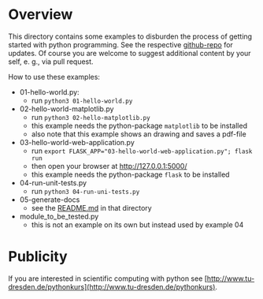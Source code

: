 # Overview

This directory contains some examples to disburden the process of getting started with python programming.
See the respective [github-repo](https://github.com/fsfw-dresden/hello-world-collection) for updates.
Of course you are welcome to suggest additional content by your self, e. g., via pull request.

How to use these examples:

- 01-hello-world.py:
  * run `python3 01-hello-world.py`
- 02-hello-world-matplotlib.py
  * run `python3 02-hello-matplotlib.py`
  * this example needs the python-package `matplotlib` to be installed
  * also note that this example shows an drawing and saves a pdf-file
- 03-hello-world-web-application.py
  * run `export FLASK_APP="03-hello-world-web-application.py"; flask run`
  * then open your browser at http://127.0.0.1:5000/
  * this example needs the python-package `flask` to be installed
- 04-run-unit-tests.py
  * run `python3 04-run-uni-tests.py`
- 05-generate-docs
  * see the [README.md](05-generate-docs/README.md) in that directory
- module_to_be_tested.py
  * this is not an example on its own but instead used by example 04

# Publicity
If you are interested in scientific computing with python see
[http://www.tu-dresden.de/pythonkurs](http://www.tu-dresden.de/pythonkurs).
